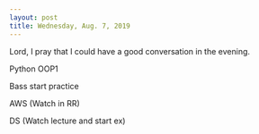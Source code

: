 ```yaml
---
layout: post
title: Wednesday, Aug. 7, 2019
---
```


Lord, I pray that I could have a good conversation in the evening.

Python OOP1

Bass start practice

AWS (Watch in RR)

DS (Watch lecture and start ex)
